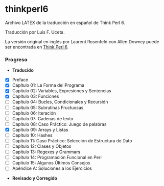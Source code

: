 # thinkperl6

Archivo LATEX de la traducción en español de Think Perl 6.

Traducción por Luis F. Uceta.

La versión original en inglés por Laurent Rosenfeld con Allen Downey puede
ser encontrada en [Think Perl 6](http://greenteapress.com/wp/think-perl-6/).


### Progreso

* **Traducido**
- [x] Preface
- [x] Capítulo 01: La Forma del Programa
- [x] Capítulo 02: Variables, Expresiones y Sentencias
- [x] Capítulo 03: Funciones
- [ ] Capítulo 04: Bucles, Condicionales y Recursión
- [ ] Capítulo 05: Subrutinas Fructuosas
- [ ] Capítulo 06: Iteración
- [ ] Capítulo 07: Cadenas de texto
- [ ] Capítulo 08: Caso Práctico: Juego de palabras
- [x] Capítulo 09: Arrays y Listas
- [ ] Capítulo 10: Hashes
- [ ] Capítulo 11: Caso Práctico: Selección de Estructura de Dato
- [ ] Capítulo 12: Clases y Objetos
- [ ] Capítulo 13: Regexes y Grammars
- [ ] Capítulo 14: Programación Funcional en Perl
- [ ] Capítulo 15: Algunos Últimos Consejos
- [ ] Apéndice A:  Soluciones a los Ejercicios

* **Revisado y Corregido**
